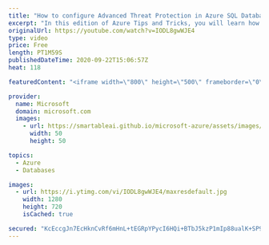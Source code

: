 ```yaml
---
title: "How to configure Advanced Threat Protection in Azure SQL Database | Azure Tips and Tricks"
excerpt: "In this edition of Azure Tips and Tricks, you will learn how to configure Advanced Threat Protection in Azure SQL Database and how it protects your applications.    For more tips and tricks, visit: https://aka.ms/azuretipsandtricks   Get started with 12 months of free services and $200 USD in credit."
originalUrl: https://youtube.com/watch?v=IODL8gwWJE4
type: video
price: Free
length: PT1M59S
publishedDateTime: 2020-09-22T15:06:57Z
heat: 118

featuredContent: "<iframe width=\"800\" height=\"500\" frameborder=\"0\" src=\"https://www.youtube.com/embed/IODL8gwWJE4\" allow=\"accelerometer; autoplay; encrypted-media; gyroscope; picture-in-picture\" allowfullscreen></iframe>"

provider:
  name: Microsoft
  domain: microsoft.com
  images:
    - url: https://smartableai.github.io/microsoft-azure/assets/images/organizations/microsoft.com-50x50.jpg
      width: 50
      height: 50

topics:
  - Azure
  - Databases

images:
  - url: https://i.ytimg.com/vi/IODL8gwWJE4/maxresdefault.jpg
    width: 1280
    height: 720
    isCached: true

secured: "KcEccgJn7EcHknCvRf6mHnL+tEGRpYPycI6HQi+BTbJ5kzP1mIp88ualK+SP94iiZdiW5iCeGj8+APL53p/ECpl0LZXheWEcSVkm91wWGhDsJ2hNAT1hM9xYYpv9bOgWW75AXcdV01qwyzMHAv502btw3H93HZNEDCU8dbj383U0MUYOQ9cNtWS5MyODUaLynnxSMURq9xJ2u1jyNIamULXpI1PI3N7OwtcYMDGJe8tFheWskvswJQ90zkVS3QFXtwv0D6bKQRGC09bqTjoeGLea/j2MFPhQEBkByGqU9lvA8t1luSzLDFKJBtQ2a78QwFze3lM8jdiqtrq/8oekdJG5mZBIowNNVln1ACENYn0y03suFL0ZOJiBy1l4VBEsg/hoyOJWAcFtIPHjra0kaA==;pj7HuwM2Js6HfhpzA1jtyQ=="
---
```


